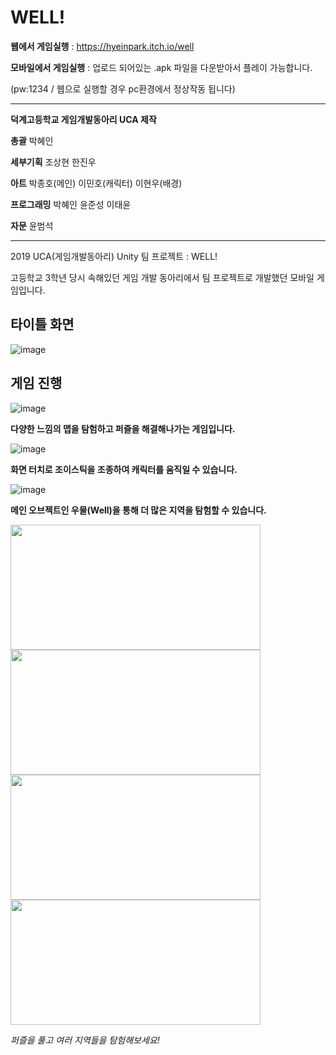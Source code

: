 # WELL!

**웹에서 게임실행** : https://hyeinpark.itch.io/well

**모바일에서 게임실행** : 업로드 되어있는 .apk 파일을 다운받아서 플레이 가능합니다.

(pw:1234 / 웹으로 실행할 경우 pc환경에서 정상작동 됩니다)

---

**덕계고등학교 게임개발동아리 UCA 제작**

**총괄** 박혜인

**세부기획** 조상현 한진우

**아트** 박종호(메인) 이민호(캐릭터) 이현우(배경)

**프로그래밍** 박혜인 윤준성 이태윤

**자문** 윤범석

---

2019 UCA(게임개발동아리) Unity 팀 프로젝트 : WELL!

고등학교 3학년 당시 속해있던 게임 개발 동아리에서 팀 프로젝트로 개발했던 모바일 게임입니다.



## 타이틀 화면

![image](https://user-images.githubusercontent.com/46310524/211218320-6056352e-a090-4b85-a4bf-f3fa793a65b9.png)

## 게임 진행

![image](https://user-images.githubusercontent.com/46310524/211218829-26313243-c055-4891-bf64-b21f2ba782f8.png)

**다양한 느낌의 맵을 탐험하고 퍼즐을 해결해나가는 게임입니다.**

![image](https://user-images.githubusercontent.com/46310524/211219226-4d91c301-787e-406f-b3bb-d9265ff3ab63.png)

**화면 터치로 조이스틱을 조종하여 캐릭터를 움직일 수 있습니다.**

![image](https://user-images.githubusercontent.com/46310524/211219115-11f399cd-d9f7-42ed-a593-307b80eac711.png)

**메인 오브젝트인 우물(Well)을 통해 더 많은 지역을 탐험할 수 있습니다.**

<div>
<img width="400" height="200" src="https://user-images.githubusercontent.com/46310524/211219335-d226c083-9c70-4412-83da-c960594ce80e.png">
<img width="400" height="200" src="https://user-images.githubusercontent.com/46310524/216111931-3bb2207a-e845-4bb1-9260-0e68fb721cdf.png">
<div>
<div>
<img width="400" height="200" src="https://user-images.githubusercontent.com/46310524/211219735-6a63a623-b687-461d-a697-f5847902b33a.png">
<img width="400" height="200" src="https://user-images.githubusercontent.com/46310524/211219903-fc81087c-a85d-45d1-8748-0e766a28bc01.png">
<div>

*퍼즐을 풀고 여러 지역들을 탐험해보세요!*

